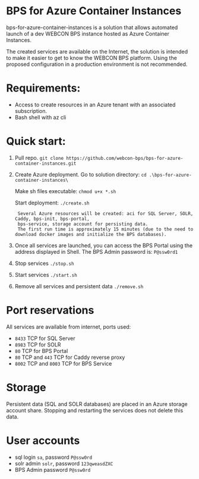 # BPS for Azure Container Instances

bps-for-azure-container-instances is a solution that allows automated launch of a dev WEBCON BPS instance hosted as Azure Container Instances. 

The created services are available on the Internet, the solution is intended to make it easier to get to know the WEBCON BPS platform. Using the proposed configuration in a production environment is not recommended.

# Requirements:
- Access to create resources in an Azure tenant with an associated subscription.
- Bash shell with az cli

# Quick start:
1. Pull repo.
`git clone https://github.com/webcon-bps/bps-for-azure-container-instances.git`

2. Create Azure deployment.
    Go to solution directory:
    `cd .\bps-for-azure-container-instances\`

    Make sh files executable: 
    `chmod u+x *.sh`

    Start deployment:
    `./create.sh`

        Several Azure resources will be created: aci for SQL Server, SOLR, Caddy, bps-init, bps-portal, 
        bps-service, storage account for persisting data. 
        The first run time is approximately 15 minutes (due to the need to download docker images and initialize the BPS databases). 

3. Once all services are launched, you can access the BPS Portal using the address displayed in Shell. The BPS Admin password is: `P@ssw0rd1`

4. Stop services
`./stop.sh`

5. Start services
`./start.sh`

6. Remove all services and persistent data
`./remove.sh`

# Port reservations
All services are available from internet, ports used:
- `8433` TCP for SQL Server
- `8983` TCP for SOLR
- `80` TCP for BPS Portal
- `80` TCP and `443` TCP for Caddy reverse proxy
- `8002` TCP and `8003` TCP for BPS Service

# Storage
Persistent data (SQL and SOLR databases) are placed in an Azure storage account share.
Stopping and restarting the services does not delete this data.

# User accounts
- sql login `sa`, password `P@ssw0rd`
- solr admin `solr`, password `123qweasdZXC`
- BPS Admin password `P@ssw0rd`
